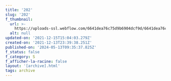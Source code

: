 ```yaml
---
title: '202'
slug: '202'
f_thumbnail:
  url: >-
    https://uploads-ssl.webflow.com/6641dea76c75d9b6904dcf9d/6641dea76c75d9b6904dd2a4_202.jpg
  alt: null
updated-on: '2021-12-15T15:04:03.279Z'
created-on: '2021-12-13T23:39:38.251Z'
published-on: '2024-05-13T09:35:37.825Z'
f_status: false
f_category: S
f_afficher-la-racine: false
layout: '[archive].html'
tags: archive
---
```



